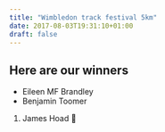 ```yaml
---
title: "Wimbledon track festival 5km"
date: 2017-08-03T19:31:10+01:00
draft: false
---
```


## Here are our winners
* Eileen MF Brandley
* Benjamin Toomer

1. James Hoad 🐍